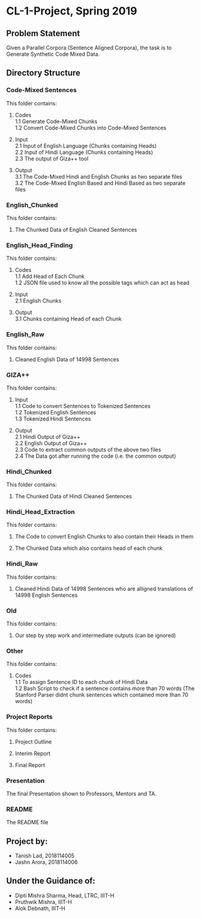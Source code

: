 # CL-1-Project, Spring 2019

## Problem Statement
Given a Parallel Corpora (Sentence Aligned Corpora), the task is to Generate Synthetic Code Mixed Data.

## Directory Structure

### Code-Mixed Sentences
This folder contains:
1. Codes <br/>
    1.1 Generate Code-Mixed Chunks <br/>
    1.2 Convert Code-Mixed Chunks into Code-Mixed Sentences

2. Input <br/>
    2.1 Input of English Language (Chunks containing Heads) <br/>
    2.2 Input of Hindi Language (Chunks containing Heads) <br/>
    2.3 The output of Giza++ tool

3. Output <br/>
    3.1 The Code-Mixed Hindi and English Chunks as two separate files <br/>
    3.2 The Code-Mixed English Based and Hindi Based as two separate files

### English_Chunked
This folder contains:
1. The Chunked Data of English Cleaned Sentences

### English_Head_Finding
This folder contains:
1. Codes <br/>
    1.1 Add Head of Each Chunk <br/>
    1.2 JSON file used to know all the possible tags which can act as head

2. Input <br/>
    2.1 English Chunks

3. Output <br/>
    3.1 Chunks containing Head of each Chunk

### English_Raw
This folder contains:
1. Cleaned English Data of 14998 Sentences

### GIZA++
This folder contains: 
1. Input <br/>
    1.1 Code to convert Sentences to Tokenized Sentences <br/>
    1.2 Tokenized English Sentences <br/>
    1.3 Tokenized Hindi Sentences

2. Output <br/>
    2.1 Hindi Output of Giza++ <br/>
    2.2 English Output of Giza++ <br/>
    2.3 Code to extract common outputs of the above two files <br/>
    2.4 The Data got after running the code (i.e. the common output)

### Hindi_Chunked
This folder contains:
1. The Chunked Data of Hindi Cleaned Sentences

### Hindi_Head_Extraction
This folder contains:
1. The Code to convert English Chunks to also contain their Heads in them

2. The Chunked Data which also contains head of each chunk

### Hindi_Raw
This folder contains:
1. Cleaned Hindi Data of 14998 Sentences who are alligned translations of 14998 English Sentences

### Old
This folder contains:
1. Our step by step work and intermediate outputs (can be ignored)

### Other
This folder contains:
1. Codes <br/>
    1.1 To assign Sentence ID to each chunk of Hindi Data <br/>
    1.2 Bash Script to check if a sentence contains more than 70 words (The Stanford Parser didnt chunk sentences which contained more than 70 words)

### Project Reports
This folder contains:
1. Project Outline

2. Interim Report

3. Final Report

### Presentation
The final Presentation shown to Professors, Mentors and TA.

### README
The README file

## Project by:
<ul>
  <li>Tanish Lad, 2018114005</li>
  <li>Jashn Arora, 2018114006</li>
</ul>

## Under the Guidance of:
<ul>
    <li>Dipti Mishra Sharma, Head, LTRC, IIIT-H</li>
    <li>Pruthwik Mishra, IIIT-H</li>
    <li>Alok Debnath, IIIT-H</li>
</ul>
